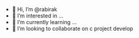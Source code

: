- 👋 Hi, I’m @rabirak
- 👀 I’m interested in ...
- 🌱 I’m currently learning ...
- 💞️ I’m looking to collaborate on c project develop
